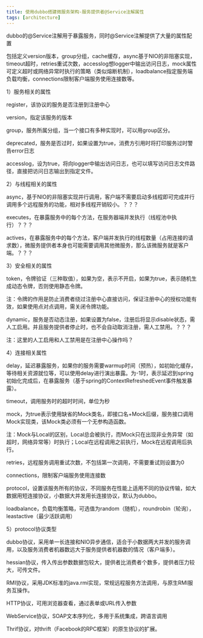 ```yaml
---
title: 使用dubbo搭建微服务架构-服务提供者@Service注解属性
tags: [architecture]
---
```


dubbo的@Service注解用于暴露服务，同时@Service注解提供了大量的属性配置

包括定义version版本，group分组，cache缓存，async基于NIO的非阻塞实现，timeout超时，retries重试次数，accesslog想logger中输出访问日志，mock属性可定义超时或网络异常时执行的策略（类似熔断机制），loadbalance指定服务端负载均衡，connections限制客户端服务使用连接数等。

1）服务相关的属性

register，该协议的服务是否注册到注册中心

version，指定该服务的版本

group，服务所属分组，当一个接口有多种实现时，可以用group区分。

deprecated，服务是否过时，如果设置为true，消费方引用时将打印服务过时警告error日志

accesslog，设为true，将向logger中输出访问日志，也可以填写访问日志文件路径，直接把访问日志输出到指定文件。

2）与线程相关的属性

async，基于NIO的非阻塞实现并行调用，客户端不需要启动多线程即可完成并行调用多个远程服务的功能，相对多线程开销较小。？？？

executes，在暴露服务中的每个方法，在服务器端并发执行（线程池中执行）？？？

actives，在暴露服务中的每个方法，客户端并发执行的线程数量（占用连接的请求数），微服务提供者本身也可能需要调用其他微服务，那么该微服务就是客户端。？？？

3）安全相关的属性

token，令牌验证（三种取值），如果为空，表示不开启，如果为true，表示随机生成动态令牌，否则使用静态令牌。

注：令牌的作用是防止消费者绕过注册中心直接访问，保证注册中心的授权功能有效，如果使用点对点调用，需关闭令牌功能。

dynamic，服务是否动态注册，如果设置为false，注册后将显示disable状态，需人工启用。并且服务提供者停止时，也不会自动取消注册，需人工禁用。？？？

注：这里的人工启用和人工禁用是在注册中心操作吗？

4）连接相关属性

delay，延迟暴露服务，如果你的服务需要warmup时间（预热），如初始化缓存，等待相关资源就位等，可以使用delay进行演出暴露。为-1时，表示延迟到spring初始化完成后，在暴露服务（基于spring的ContextRefreshedEvent事件触发暴露）。

timeout，调用服务时的超时时间，单位为秒

mock，为true表示使用缺省的Mock类名，即接口名+Mock后缀，服务接口调用Mock实现类，该Mock类必须有一个无参构造函数。

注：Mock与Local的区别，Local总会被执行，而Mock只在出现非业务异常（如超时，网络异常等）时执行；Local在远程调用之前执行，Mock在远程调用后执行。

retries，远程服务调用重试次数，不包括第一次调用，不需要重试则设置为0

connections，限制客户端服务使用连接数

protocol，设置该服务所有的协议，不同服务在性能上适用不同的协议传输，如大数据用短连接协议，小数据大并发用长连接协议，默认为dubbo。

loadbalance，负载均衡策略，可选值为random（随机），roundrobin（轮询），leastactive（最少活跃调用）

5）protocol协议类型

dubbo协议，采用单一长连接和NIO异步通信，适合于小数据两大并发的服务调用，以及服务消费者机器数远大于服务提供者机器数的情况（客户端多）。

hessian协议，传入传出参数数据包较大，提供者比消费者个数多，提供者压力较大，可传文件。

RMI协议，采用JDK标准的java.rmi实现，常规远程服务方法调用，与原生RMI服务互操作。

HTTP协议，可用浏览器查看，通过表单或URL传入参数

WebService协议，SOAP文本序列化，多用于系统集成，跨语言调用

Thrif协议，对thrift（Facebook的RPC框架）的原生协议的扩展。